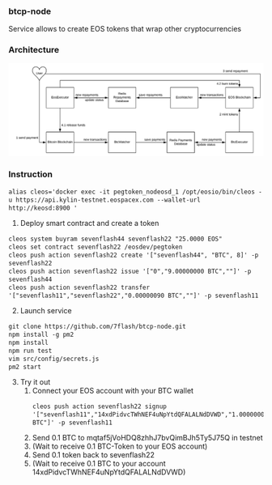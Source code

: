 ### btcp-node
Service allows to create EOS tokens that wrap other cryptocurrencies

### Architecture
![Architecture](./arch.png)

### Instruction
```
alias cleos='docker exec -it pegtoken_nodeosd_1 /opt/eosio/bin/cleos -u https://api.kylin-testnet.eospacex.com --wallet-url http://keosd:8900 '
```

1) Deploy smart contract and create a token
```
cleos system buyram sevenflash44 sevenflash22 "25.0000 EOS"
cleos set contract sevenflash22 /eosdev/pegtoken
cleos push action sevenflash22 create '["sevenflash44", "BTC", 8]' -p sevenflash22
cleos push action sevenflash22 issue '["0","9.00000000 BTC",""]' -p sevenflash44
cleos push action sevenflash22 transfer '["sevenflash11","sevenflash22","0.00000090 BTC",""]' -p sevenflash11
```

2) Launch service
```
git clone https://github.com/7flash/btcp-node.git
npm install -g pm2
npm install
npm run test
vim src/config/secrets.js
pm2 start
```

3) Try it out
    1. Connect your EOS account with your BTC wallet
        ```
        cleos push action sevenflash22 signup '["sevenflash11","14xdPidvcTWhNEF4uNpYtdQFALALNdDVWD","1.00000000 BTC"]' -p sevenflash11
        ```
    2. Send 0.1 BTC to mqtaf5jVoHDQ8zhhJ7bvQimBJh5Ty5J75Q in testnet
    3. (Wait to receive 0.1 BTC-Token to your EOS account)
    4. Send 0.1 token back to sevenflash22
    5. (Wait to receive 0.1 BTC to your account 14xdPidvcTWhNEF4uNpYtdQFALALNdDVWD)
